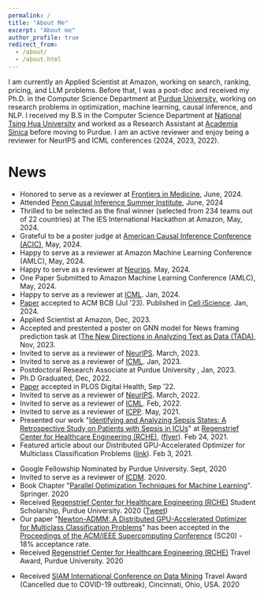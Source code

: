 ```yaml
---
permalink: /
title: "About Me"
excerpt: "About me"
author_profile: true
redirect_from: 
  - /about/
  - /about.html
---
```



<!--- > I don't have many failures. If I make a cake and it fails, it becomes a pudding. -- [Life Lessons From 100-Year-Olds](https://www.youtube.com/watch?v=9AThycGCakk)] -->
<!--- >-- Every job is a self portrait of those who did it.
-- Autograph your work with quality. -->
<!--- > The noblest pleasure is the joy of understanding. — Leonardo da Vinci <br /> Altruism, Service, Purpose. — [Eric Lander](https://www.youtube.com/watch?v=ajlDioK-H6U&feature=emb_title) -->


<!--- > Chih-Hao Fang is a Ph.D. candidate under the supervision of  Prof. [Ananth Grama](https://www.cs.purdue.edu/people/faculty/ayg) in computer science at [Purdue University](https://www.cs.purdue.edu/). His research interests are optimization, machine learning, and causal inference. Chih-Hao is recipient of Lynn Fellowship at Purdue University. Prior to joining Purdue University, Chih-Hao received his B.S in Computer Science from [National Tsing Hua University](http://nthu-en.web.nthu.edu.tw/) (2013) in Taiwan. After his graduation, Chih-Hao worked as a Research Assistant at [Academia Sinica](https://www.sinica.edu.tw/en) (2015) in Taiwan, focusing on large-scale data analyses on Next-Generation Sequencing Data. -->

I am currently an Applied Scientist at Amazon, working on search, ranking, pricing, and LLM problems. Before that, I was a post-doc and received my Ph.D. in the Computer Science Department at [Purdue University](https://www.cs.purdue.edu/), working on research problems in optimization, machine learning, causal inference, and NLP. I received my B.S in the Computer Science Department at [National Tsing Hua University](http://nthu-en.web.nthu.edu.tw/) and worked as a Research Assistant at [Academia Sinica](https://www.sinica.edu.tw/en) before moving to Purdue. I am an active reviewer and enjoy being a reviewer for NeurIPS and ICML conferences (2024, 2023, 2022). 

<!--- >  ***P.S. Last year, August (2023), I missed the precious opportunity to serve as a reviewer at ICLR for some reasons and would appreciate the invites again!!*** -->




 <!--- > I am currently a post-doc at Purdue University. I received my Ph.D. in Computer Science Department at [Purdue University](https://www.cs.purdue.edu/), where I am advised by Prof. [Ananth Grama](https://www.cs.purdue.edu/people/faculty/ayg). My research interests lies in optimization, machine learning, and causal inference. Prior to joining Purdue University, Chih-Hao received his B.S in Computer Science from [National Tsing Hua University](http://nthu-en.web.nthu.edu.tw/). I also worked as a Research Assistant at [Academia Sinica](https://www.sinica.edu.tw/en) for a few months before stuyding at Purdue. -->


<!--- > 
*** I am currently open to opportunities in the roles of an Applied Scientist or Machine Learning Researcher. I welcome any interested parties to connect with me on LinkedIn or via my email at chihhaofang19@gmail.com. ***

Possessing a rich background in Machine Learning research, I bring to the table comprehensive expertise in Convex, Non-Convex, and Constrained Optimization, Causal Inference, and Deep Learning. My technical acumen shines in my ability to design and implement Convex and Non-Convex solvers which streamline the training process of machine learning models. In this capacity, I have accumulated vast experience with open-source platforms like Pytorch and Tensorflow, allowing me to modify and even extend their functionalities.

In the healthcare industry, my work has been pivotal in utilizing constrained optimization solvers for disease phenotyping. This work has paved the way for an innovative interpretable treatment recommendation model.

I've also made significant contributions in the development of a causal reinforcement learning algorithm. This unique algorithm leverages causal inference principles to forecast more accurate potential treatment outcomes.

My involvement in Deep Learning has resulted in the creation of a model that outperforms the current state-of-the-art models in predicting regulatory elements.

Recently, I've further refined my optimization skills by creating a constrained optimization solver. This solver can identify pivotal features corresponding to multidimensional feature and outcome spaces. Recognized by experts in the field, this represents a high-dimensional extension of L1 lasso regression, thereby enhancing the model's performance and explainability significantly.

At present, my focus is on designing cutting-edge deep learning models to solve intricate Natural Language Processing problems. A notable accomplishment is the unique framework I've developed for news framing prediction. This framework adopts a graph-based approach that converts sentences into graph nodes, utilizes transformer models for embeddings, and extracts relationships from the ASER Knowledge Graph. A trained Graph Neural Network is then deployed to fine-tune transformers and accurately predict the framing of news articles.

In addition to my research work, I serve as a conference reviewer for highly respected forums such as NeurIPS and ICML, contributing to the shared body of knowledge in this rapidly progressing field. In my upcoming role, I aim to utilize my specialized expertise to continue propelling the boundaries of research forward.

-->

News
======

* Honored to serve as a reviewer at [Frontiers in Medicine](https://www.frontiersin.org/journals/medicine),  June, 2024.
* Attended [Penn Causal Inference Summer Institute](https://www.dbeicoe.med.upenn.edu/cci/2024-penn-causal-inference-summer-institute), June, 2024
* Thrilled to be selected as the final winner (selected from 234 teams out of 22 countries) at The IES International Hackathon at Amazon, May, 2024.
* Grateful to be a poster judge at [American Causal Inference Conference (ACIC)](https://sci-info.org/annual-meeting/), May, 2024. 
* Happy to serve as a reviewer at Amazon Machine Learning Conference (AMLC), May, 2024.
* Happy to serve as a reviewer at [Neurips](https://neurips.cc/). May, 2024.
* One Paper Submitted to Amazon Machine Learning Conference (AMLC), May, 2024.
* Happy to serve as a reviewer at [ICML](https://icml.cc/). Jan, 2024.
* [Paper]([https://nips.cc/](https://www.sciencedirect.com/science/article/pii/S2589004224000403)) accepted to ACM BCB (Jul '23). Published in [Cell iScience]([https://icml.cc/](https://www.sciencedirect.com/journal/iscience)). Jan, 2024.
* Applied Scientist at Amazon, Dec, 2023.
* Accepted and prestented a poster on GNN model for News framing prediction task at ([The New Directions in Analyzing Text as Data (TADA)]([https://www.sciencedirect.com/journal/iscience](https://tada2023.org/)), Nov, 2023.
* Invited to serve as a reviewer of [NeurIPS](https://nips.cc/). March, 2023.
* Invited to serve as a reviewer of [ICML](https://icml.cc/). Jan, 2023.
* Postdoctoral Research Associate at Purdue University , Jan, 2023.
* Ph.D Graduated, Dec, 2022.
* [Paper](https://journals.plos.org/digitalhealth/article?id=10.1371/journal.pdig.0000130) accepted in PLOS Digital Health, Sep '22. 
* Invited to serve as a reviewer of [NeurIPS](https://nips.cc/Conferences/2022/CallForPapers). March, 2022.
* Invited to serve as a reviewer of [ICML](https://icml.cc/Conferences/2022/CallForPapers). Feb, 2022.
* Invited to serve as a reviewer of [ICPP](https://oaciss.uoregon.edu/icpp21/index.php). May, 2021.
* Presented our work "[Identifying and Analyzing Sepsis States: A Retrospective Study on Patients with Sepsis in ICUs](https://arxiv.org/pdf/2009.10820.pdf)" at [Regenstrief Center for Healthcare Engineering (RCHE)](https://www.purdue.edu/discoverypark/rche/index.php), ([flyer](https://drive.google.com/file/d/1JSptZHn2RNB7mdPoCBbveYzh-CKX5mXc/view?usp=sharing)). Feb 24, 2021.
* Featured article about our Distributed GPU-Accelerated Optimizer for Multiclass Classification Problems ([link](https://www.purdue.edu/research/dimensions/purdue-team-develops-powerful-new-machine/)). Feb 3, 2021.
<!--- > * Officially became a Ph.D candidate in computer science at Purdue University. November, 2020.-->
* Google Fellowship Nominated by Purdue University. Sept, 2020
* Invited to serve as a reviewer of [ICDM](http://icdm2020.bigke.org/). 2020.
* Book Chapter "[Parallel Optimization Techniques for Machine Learning](https://link.springer.com/chapter/10.1007/978-3-030-43736-7_13)". Springer. 2020
* Received [Regenstrief Center for Healthcare Engineering (RCHE)](https://www.purdue.edu/discoverypark/rche/index.php) Student Scholarship, Purdue University. 2020 ([Tweet](https://twitter.com/Purdue_RCHE/status/1285289037620744192?s=20))
* Our paper "[Newton-ADMM: A Distributed GPU-Accelerated Optimizer for Multiclass Classification Problems](https://arxiv.org/pdf/1807.07132.pdf)" has been accepted in the [Proceedings of the ACM/IEEE Supercomputing Conference](https://sc20.supercomputing.org/) (SC20) - 18% acceptance rate.
* Received [Regenstrief Center for Healthcare Engineering (RCHE)](https://www.purdue.edu/discoverypark/rche/index.php) Travel Award, Purdue University. 2020 
<!--- >  * *Only one student who participated in the RCHE Graduate Student Seminar was selected for this award in Spring 2020.*  -->
* Received [SIAM International Conference on Data Mining]() Travel Award (Cancelled due to COVID-19 outbreak), Cincinnati, Ohio, USA. 2020 


